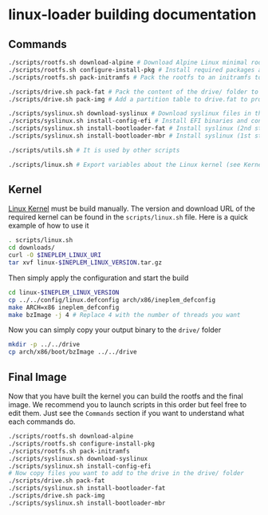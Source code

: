 linux-loader building documentation
===================================

Commands
--------

```bash
./scripts/rootfs.sh download-alpine # Download Alpine Linux minimal rootfs
./scripts/rootfs.sh configure-install-pkg # Install required packages and configurations to the rootfs
./scripts/rootfs.sh pack-initramfs # Pack the rootfs to an initramfs to the drive/ folder

./scripts/drive.sh pack-fat # Pack the content of the drive/ folder to drive.fat FAT32 image
./scripts/drive.sh pack-img # Add a partition table to drive.fat to produce drive.img

./scripts/syslinux.sh download-syslinux # Download syslinux files in the downloads/ folder
./scripts/syslinux.sh install-config-efi # Install EFI binaries and configuration of syslinux to the drive/ folder
./scripts/syslinux.sh install-bootloader-fat # Install syslinux (2nd stage) BIOS bootloader to drive.fat
./scripts/syslinux.sh install-bootloader-mbr # Install syslinux (1st stage) BIOS bootloader to drive.img

./scripts/utils.sh # It is used by other scripts

./scripts/linux.sh # Export variables about the Linux kernel (see Kernel section)
```

Kernel
------

[Linux Kernel](https://www.kernel.org/) must be build manually.
The version and download URL of the required kernel can be found in the `scripts/linux.sh` file.
Here is a quick example of how to use it
```bash
. scripts/linux.sh
cd downloads/
curl -O $INEPLEM_LINUX_URI
tar xvf linux-$INEPLEM_LINUX_VERSION.tar.gz
```
Then simply apply the configuration and start the build
```bash
cd linux-$INEPLEM_LINUX_VERSION
cp ../../config/linux.defconfig arch/x86/ineplem_defconfig
make ARCH=x86 ineplem_defconfig
make bzImage -j 4 # Replace 4 with the number of threads you want
```
Now you can simply copy your output binary to the `drive/` folder
```bash
mkdir -p ../../drive
cp arch/x86/boot/bzImage ../../drive
```

Final Image
-----------

Now that you have built the kernel you can build the rootfs and the final image. We recommend you to launch scripts in this order but feel free to edit them.
Just see the `Commands` section if you want to understand what each commands do.
```bash
./scripts/rootfs.sh download-alpine
./scripts/rootfs.sh configure-install-pkg
./scripts/rootfs.sh pack-initramfs
./scripts/syslinux.sh download-syslinux
./scripts/syslinux.sh install-config-efi
# Now copy files you want to add to the drive in the drive/ folder
./scripts/drive.sh pack-fat
./scripts/syslinux.sh install-bootloader-fat
./scripts/drive.sh pack-img
./scripts/syslinux.sh install-bootloader-mbr
```
